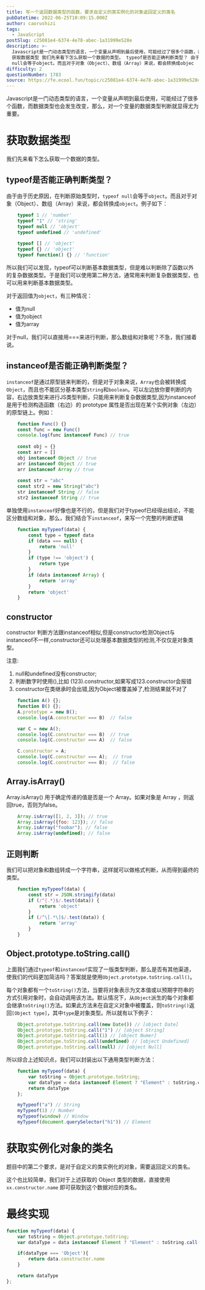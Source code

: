 ```yaml
---
title: 写一个返回数据类型的函数，要求自定义的类实例化的对象返回定义的类名
pubDatetime: 2022-06-25T10:09:15.000Z
author: caorushizi
tags:
  - JavaScript
postSlug: c25081e4-6374-4e78-abec-1a31999e528e
description: >-
  Javascript是一门动态类型的语言，一个变量从声明到最后使用，可能经过了很多个函数，而数据类型也会发生改变，那么，对一个变量的数据类型判断就显得尤为重要。
  获取数据类型 我们先来看下怎么获取一个数据的类型。 typeof是否能正确判断类型？ 由于由于历史原因，在判断原始类型时，typeof
  null会等于object。而且对于对象（Object）、数组（Array）来说，都会转换成objec
difficulty: 2
questionNumber: 1783
source: https://fe.ecool.fun/topic/c25081e4-6374-4e78-abec-1a31999e528e
---
```


Javascript是一门动态类型的语言，一个变量从声明到最后使用，可能经过了很多个函数，而数据类型也会发生改变，那么，对一个变量的数据类型判断就显得尤为重要。

# 获取数据类型

我们先来看下怎么获取一个数据的类型。

## typeof是否能正确判断类型？

由于由于历史原因，在判断原始类型时，`typeof null`会等于`object`。而且对于对象（Object）、数组（Array）来说，都会转换成`object`。例子如下：

```javascript
    typeof 1 // 'number'
    typeof "1" // 'string'
    typeof null // 'object'
    typeof undefined // 'undefined'
    
    typeof [] // 'object'
    typeof {} // 'object'
    typeof function() {} // 'function'
```
所以我们可以发现，typeof可以判断基本数据类型，但是难以判断除了函数以外的复杂数据类型。于是我们可以使用第二种方法，通常用来判断复杂数据类型，也可以用来判断基本数据类型。

对于返回值为`object`，有三种情况：
- 值为null
- 值为object
- 值为array

对于null，我们可以直接用===来进行判断，那么数组和对象呢？不急，我们接着说。

## instanceof是否能正确判断类型？

`instanceof`是通过原型链来判断的，但是对于对象来说，`Array`也会被转换成`Object`，而且也不能区分基本类型`string`和`boolean`。可以左边放你要判断的内容，右边放类型来进行JS类型判断，只能用来判断复杂数据类型,因为instanceof 是用于检测构造函数（右边）的 prototype 属性是否出现在某个实例对象（左边）的原型链上。例如：

```javascript
    function Func() {}
    const func = new Func()
    console.log(func instanceof Func) // true
    
    const obj = {}
    const arr = []
    obj instanceof Object // true
    arr instanceof Object // true
    arr instanceof Array // true
    
    const str = "abc"
    const str2 = new String("abc")
    str instanceof String // false
    str2 instanceof String // true
```

单独使用`instanceof`好像也是不行的，但是我们对于typeof已经得出结论，不能区分数组和对象，那么，我们结合下`instanceof`，来写一个完整的判断逻辑

```javascript
    function myTypeof(data) {
        const type = typeof data
        if (data === null) {
            return 'null'
        }
        if (type !== 'object') {
            return type
        }
        if (data instanceof Array) {
            return 'array'
        }
        return 'object'
    }
```
## constructor

constructor 判断方法跟instanceof相似,但是constructor检测Object与instanceof不一样,constructor还可以处理基本数据类型的检测,不仅仅是对象类型。

注意:

1. null和undefined没有constructor;
2. 判断数字时使用(),比如  (123).constructor,如果写成123.constructor会报错
3. constructor在类继承时会出错,因为Object被覆盖掉了,检测结果就不对了

```javascript
    function A() {};
    function B() {};
    A.prototype = new B();
    console.log(A.constructor === B)  // false

    var C = new A();
    console.log(C.constructor === B)  // true
    console.log(C.constructor === A)  // false 

    C.constructor = A;
    console.log(C.constructor === A);  // true
    console.log(C.constructor === B);  // false
```

## Array.isArray()

Array.isArray() 用于确定传递的值是否是一个 Array。如果对象是 Array ，则返回true，否则为false。

```javascript
    Array.isArray([1, 2, 3]); // true
    Array.isArray({foo: 123}); // false
    Array.isArray("foobar"); // false
    Array.isArray(undefined); // false
```

## 正则判断

我们可以把对象和数组转成一个字符串，这样就可以做格式判断，从而得到最终的类型。

```javascript
    function myTypeof(data) {
        const str = JSON.stringify(data)
        if (/^{.*}$/.test(data)) {
            return 'object'
        }
        if (/^\[.*\]$/.test(data)) {
            return 'array'
        }
    }
```


## Object.prototype.toString.call()

上面我们通过`typeof`和`instanceof`实现了一版类型判断，那么是否有其他渠道，使我们的代码更加简洁吗？答案就是使用`Object.prototype.toString.call()`。

每个对象都有一个`toString()`方法，当要将对象表示为文本值或以预期字符串的方式引用对象时，会自动调用该方法。默认情况下，从`Object`派生的每个对象都会继承`toString()`方法。如果此方法未在自定义对象中被覆盖，则`toString()`返回`[Object type]`，其中`type`是对象类型。所以就有以下例子：

```javascript
    Object.prototype.toString.call(new Date()) // [object Date]
    Object.prototype.toString.call("1") // [object String]
    Object.prototype.toString.call(1) // [object Numer]
    Object.prototype.toString.call(undefined) // [object Undefined]
    Object.prototype.toString.call(null) // [object Null]
```

所以综合上述知识点，我们可以封装出以下通用类型判断方法：

```javascript
    function myTypeof(data) {
        var toString = Object.prototype.toString;
        var dataType = data instanceof Element ? "Element" : toString.call(data).replace(/\[object\s(.+)\]/, "$1")
        return dataType
    };

    myTypeof("a") // String
    myTypeof(1) // Number
    myTypeof(window) // Window
    myTypeof(document.querySelector("h1")) // Element
```

# 获取实例化对象的类名

题目中的第二个要求，是对于自定义的类实例化的对象，需要返回定义的类名。

这个也比较简单，我们对于上述获取的 Object 类型的数据，直接使用 `xx.constructor.name` 即可获取到这个数据对应的类名。

# 最终实现

```js
function myTypeof(data) {
    var toString = Object.prototype.toString;
    var dataType = data instanceof Element ? "Element" : toString.call(data).replace(/\[object\s(.+)\]/, "$1")

    if(dataType === 'Object'){
        return data.constructor.name
    }

    return dataType
};
```


